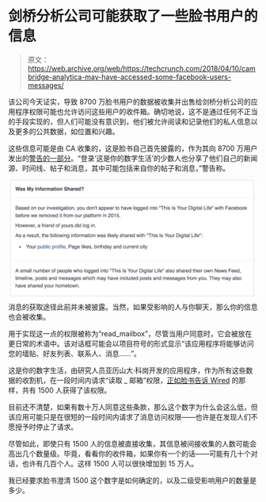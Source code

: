 # 剑桥分析公司可能获取了一些脸书用户的信息

> 原文：<https://web.archive.org/web/https://techcrunch.com/2018/04/10/cambridge-analytica-may-have-accessed-some-facebook-users-messages/>

该公司今天证实，导致 8700 万脸书用户的数据被收集并出售给剑桥分析公司的应用程序权限可能也允许访问这些用户的收件箱。确切地说，这不是通过任何不正当的手段实现的，但人们可能没有意识到，他们被允许阅读和记录他们的私人信息以及更多的公共数据，如位置和兴趣。

这些信息可能是由 CA 收集的，这是脸书自己首先披露的，作为其向 8700 万用户发出的[警告的一部分](https://web.archive.org/web/20221210035054/https://techcrunch.com/2018/04/10/go-find-out-now-if-cambridge-analytica-had-access-to-your-data/)。“登录‘这是你的数字生活’的少数人也分享了他们自己的新闻源、时间线、帖子和消息，其中可能包括来自你的帖子和消息，”警告称。

![](img/f0b78544038c4b2847a6672da0fde1f2.png)消息的获取途径此前并未被披露。当然，如果受影响的人与你聊天，那么你的信息也会被收集。

用于实现这一点的权限被称为“read_mailbox”，尽管当用户同意时，它会被放在更日常的术语中。该对话框可能会以项目符号的形式显示“该应用程序将能够访问您的墙贴、好友列表、联系人、消息……”。

这是你的数字生活，由研究人员亚历山大·科岗开发的应用程序，作为所有这些数据的收割机，在一段时间内请求“读取 _ 邮箱”权限，[正如脸书告诉 Wired](https://web.archive.org/web/20221210035054/https://www.wired.com/story/cambridge-analytica-private-facebook-messages/) 的那样，共有 1500 人获得了该权限。

目前还不清楚，如果有数十万人同意这些条款，那么这个数字为什么会这么低，但该应用可能只是在很短的一段时间内请求了消息访问权限——也许是在发现人们不愿授予时停止了请求。

尽管如此，即使只有 1500 人的信息被直接收集，其信息被间接收集的人数可能会高出几个数量级。毕竟，看看你的收件箱，如果你有一个的话——可能有几十个对话，也许有几百个人。这样 1500 人可以很快增加到 15 万人。

我已经要求脸书澄清 1500 这个数字是如何确定的，以及二级受影响用户的数量是多少。